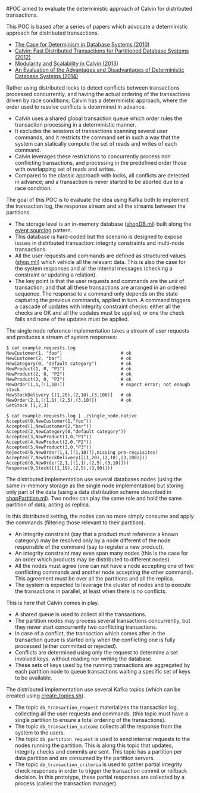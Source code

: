 #POC aimed to evaluate the deterministic approach of Calvin for distributed transactions.

This POC is based after a series of papers which advocate a deterministic approach for distributed transactions.

* [The Case for Determinism in Database Systems (2010)](http://cs-www.cs.yale.edu/homes/dna/papers/determinism-vldb10.pdf)
* [Calvin: Fast Distributed Transactions for Partitioned Database Systems (2012)](http://cs.yale.edu/homes/thomson/publications/calvin-sigmod12.pdf)
* [Modularity and Scalability in Calvin (2013)](http://cs-www.cs.yale.edu/homes/dna/papers/scalable-calvin.pdf)
* [An Evaluation of the Advantages and Disadvantages of Deterministic Database Systems (2014)](http://www.vldb.org/pvldb/vol7/p821-ren.pdf)

Rather using distributed locks to detect conflicts between transactions processed concurrently,
and having the actual ordering of the transactions driven by race conditions;
Calvin has a deterministic approach, where the order used to resolve conflicts is determined in advance.
* Calvin uses a shared global transaction queue which order rules the transaction processing in a deterministic manner.
* It excludes the sessions of transactions spanning several user commands,
  and it restricts the command set in such a way that the system can statically compute the set of reads and writes of each command.
* Calvin leverages these restrictions to concurrently process non conflicting transactions,
  and processing in the predefined order those with overlapping set of reads and writes.
* Compared to the classic approach with locks, all conflicts are detected in advance;
  and a transaction is never started to be aborted due to a race condition.

The goal of this POC is to evaluate the idea using Kafka both
to implement the transaction log, the response stream and all the streams between the partitions.
* The storage level is an in-memory database ([shopDB.ml](shopDB.ml))
  built along the [event sourcing](https://martinfowler.com/eaaDev/EventSourcing.html) pattern.
* This database is hard-coded but the scenario is designed to expose issues in distributed transaction:
  integrity constraints and multi-node transactions.
* All the user requests and commands are defined as structured values ([shop.mli](shop.mli)) which vehicle all the relevant data.
  This is also the case for the system responses and all the internal messages (checking a constraint or updating a relation).
* The key point is that the user requests and commands are the *unit* of transaction;
  and that all these transactions are arranged in an ordered sequence.
  The response to a command only depends on the state capturing the previous commands, applied in turn.
  A command triggers a cascade of updates with integrity constraint checks: either all the checks are OK and all the updates must be applied,
  or one the check fails and none of the updates must be applied.

The single node reference implementation takes a stream of user requests and produces a stream of system responses:

```Shell
$ cat example.requests.log
NewCustomer(1, "foo")                      # ok
NewCustomer(2, "bar")                      # ok
NewCategory(0, "default category")         # ok
NewProduct(1, 0, "P1")                     # ok
NewProduct(2, 0, "P2")                     # ok
NewProduct(3, 0, "P3")                     # ok
NewOrder(1,1,[(1,10)])                     # expect error; not enough stock
NewStockDelivery [(1,20),(2,10),(3,100)]   # ok
NewOrder(2,1,[(1,1),(2,5),(3,10)])         # ok
GetStock [1,2,3]

$ cat example.requests.log | ./single_node.native
Accepted(0,NewCustomer(1,"foo"))
Accepted(1,NewCustomer(2,"bar"))
Accepted(2,NewCategory(0,"default category"))
Accepted(3,NewProduct(1,0,"P1"))
Accepted(4,NewProduct(2,0,"P2"))
Accepted(5,NewProduct(3,0,"P3"))
Rejected(6,NewOrder(1,1,[(1,10)]),missing pre-requisites)
Accepted(7,NewStockDelivery([(1,20),(2,10),(3,100)]))
Accepted(8,NewOrder(2,1,[(1,1),(2,5),(3,10)]))
Response(9,Stock([(1,19),(2,5),(3,90)]))
```

The distributed implementation use several databases nodes (using the same in-memory storage as the single node implementation)
but storing only part of the data (using a data distribution scheme described in [shopPartition.ml](shopPartition.ml)).
Two nodes can play the same role and hold the same partition of data, acting as replica.

In this distributed setting,
the nodes can no more simply consume and apply the commands (filtering those relevant to their partition).
* An integrity constraint (say that a product must reference a known category)
  may be resolved only by a node different of the node responsible of the command (say to register a new product).
* An integrity constraint may even span many nodes (this is the case for an order which products may be distributed to different nodes).
* All the nodes must agree (one can not have a node accepting one of two conflicting commands and another node accepting the other command).
  This agreement must be over all the partitions and all the replica.
* The system is expected to leverage the cluster of nodes and to execute the transactions in parallel, at least when there is no conflicts.

This is here that Calvin comes in play.
* A shared queue is used to collect all the transactions.
* The partition nodes may process several transactions concurrently,
  but they never start concurrently two conflicting transactions.
* In case of a conflict, the transaction which comes after in the transaction queue
  is started only when the conflicting one is fully processed (either committed or rejected).
* Conflicts are determined using only the request to determine a set involved keys,
  without reading nor writing the database.
* These sets of keys used by the running transactions are aggregated by each partition node
  to queue transactions waiting a specific set of keys to be available.

The distributed implementation use several Kafka topics (which can be created using [create_topics.sh](create_topics.sh)).
* The topic `db_transaction_request` materializes the transaction log, collecting all the user requests and commands.
  (this topic must have a single partition to ensure a total ordering of the transactions).
* The topic `db_transaction_outcome` collects all the response from the system to the users.
* The topic `db_partition_request` is used to send internal requests to the nodes running the partition.
  This is along this topic that updates, integrity checks and commits are sent.
  This topic has a partition per data partition and are consumed by the partition servers.
* The topic `db_transaction_criteria` is used to gather partial integrity check responses
  in order to trigger the transaction commit or rollback decision.
  In this prototype, these partial responses are collected by a process (called the transaction manager).


  
  



